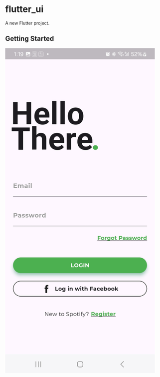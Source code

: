 # flutter_ui

A new Flutter project.

## Getting Started
<img src="https://github.com/hemant00007/flutter_ui/blob/main/login_page.jpg?raw=true" width="480">

